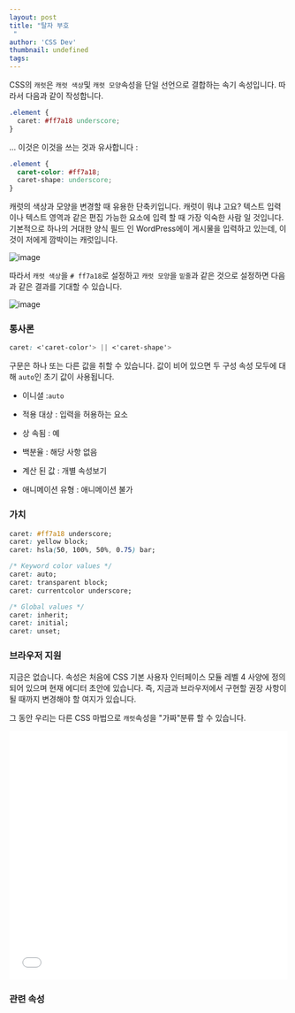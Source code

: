 ```yaml
---
layout: post
title: "탈자 부호
 "
author: 'CSS Dev'
thumbnail: undefined
tags: 
---
```



CSS의 `캐럿`은 `캐럿 색상`및 `캐럿 모양`속성을 단일 선언으로 결합하는 속기 속성입니다.
 따라서 다음과 같이 작성합니다.
 

```css
.element {
  caret: #ff7a18 underscore;
}
```

… 이것은 이것을 쓰는 것과 유사합니다 :
 

```css
.element {
  caret-color: #ff7a18;
  caret-shape: underscore;
}
```

캐럿의 색상과 모양을 변경할 때 유용한 단축키입니다.
 캐럿이 뭐냐 고요?
 텍스트 입력이나 텍스트 영역과 같은 편집 가능한 요소에 입력 할 때 가장 익숙한 사람 일 것입니다.
 기본적으로 하나의 거대한 양식 필드 인 WordPress에이 게시물을 입력하고 있는데, 이것이 저에게 깜박이는 캐럿입니다.
 

![image](https://i2.wp.com/css-tricks.com/wp-content/uploads/2021/01/caret-bar.gif?resize=364%2C60&ssl=1)

따라서 `캐럿 색상`을 `# ff7a18`로 설정하고 `캐럿 모양`을 `밑줄`과 같은 것으로 설정하면 다음과 같은 결과를 기대할 수 있습니다.
 

![image](https://i2.wp.com/css-tricks.com/wp-content/uploads/2021/01/caret-underscore.gif?resize=437%2C51&ssl=1)

### 통사론
 

```css
caret: <'caret-color'> || <'caret-shape'>
```

구문은 하나 또는 다른 값을 취할 수 있습니다.
 값이 비어 있으면 두 구성 속성 모두에 대해 `auto`인 초기 값이 사용됩니다.
 

- 이니셜 :`auto`
 
- 적용 대상 : 입력을 허용하는 요소
 
- 상 속됨 : 예
 
- 백분율 : 해당 사항 없음
 
- 계산 된 값 : 개별 속성보기
 
- 애니메이션 유형 : 애니메이션 불가
 

### 가치
 

```css
caret: #ff7a18 underscore;
caret: yellow block;
caret: hsla(50, 100%, 50%, 0.75) bar;

/* Keyword color values */
caret: auto;
caret: transparent block;
caret: currentcolor underscore;

/* Global values */
caret: inherit;
caret: initial;
caret: unset;
```

### 브라우저 지원
 

지금은 없습니다.
 속성은 처음에 CSS 기본 사용자 인터페이스 모듈 레벨 4 사양에 정의되어 있으며 현재 에디터 초안에 있습니다.
 즉, 지금과 브라우저에서 구현할 권장 사항이 될 때까지 변경해야 할 여지가 있습니다.
 

그 동안 우리는 다른 CSS 마법으로 `캐럿`속성을 "가짜"분류 할 수 있습니다.
 

<div class="wp-block-cp-codepen-gutenberg-embed-block cp_embed_wrapper resizable" style="height: 450px;"><iframe id="cp_embed_YzGoBGq" src="//codepen.io/anon/embed/YzGoBGq?height=450&amp;theme-id=1&amp;slug-hash=YzGoBGq&amp;default-tab=result" height="450" scrolling="no" frameborder="0" allowfullscreen="" allowpaymentrequest="" name="CodePen Embed YzGoBGq" title="CodePen Embed YzGoBGq" class="cp_embed_iframe" style="width: 100%; overflow: hidden; height: 100%;">CodePen Embed Fallback</iframe><div class="win-size-grip" style="touch-action: none;"></div></div>

### 관련 속성
 